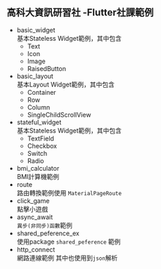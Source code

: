 ## 高科大資訊研習社 -Flutter社課範例
* basic_widget  
基本Stateless Widget範例，其中包含
   * Text
   * Icon
   * Image
   * RaisedButton
* basic_layout  
基本Layout Widget範例，其中包含
   * Container
   * Row
   * Column
   * SingleChildScrollView
* stateful_widget   
基本Stateless Widget範例，其中包含
   * TextField
   * Checkbox
   * Switch
   * Radio
* bmi_calculator   
BMI計算機範例
* route   
路由轉換範例使用 ``MaterialPageRoute``
* click_game   
點擊小遊戲
* async_await   
``異步(非同步)函數``範例
* shared_peference_ex  
使用package ``shared_peference`` 範例
* http_connect  
網路連線範例 其中也使用到``json``解析

